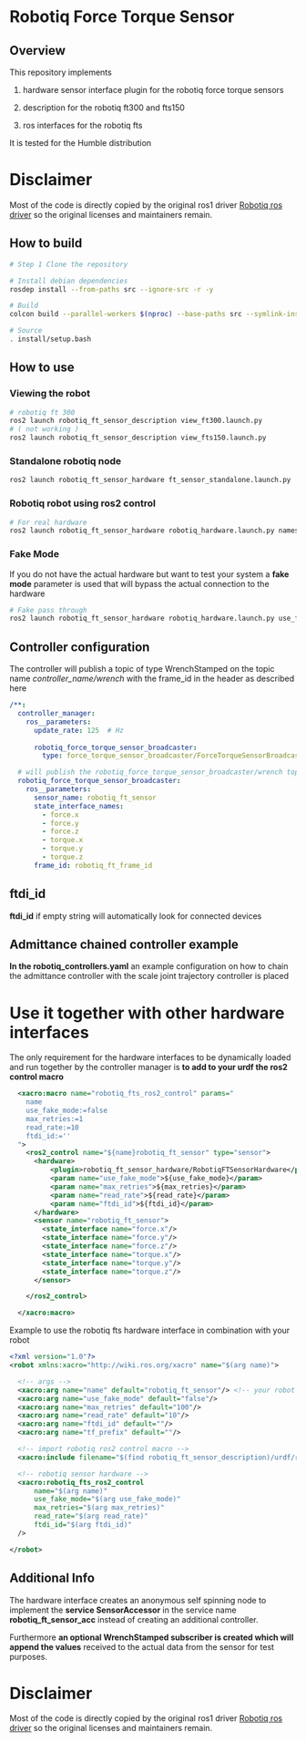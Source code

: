 # Robotiq Force Torque Sensor

## Overview

This repository implements

1) hardware sensor interface plugin for the robotiq force torque sensors

2) description for the robotiq ft300 and fts150

3) ros interfaces for the robotiq fts

It is tested for the Humble distribution

# Disclaimer 

Most of the code is directly copied by the original ros1 driver [Robotiq ros driver](https://github.com/ros-industrial/robotiq) so the original licenses and maintainers remain.

## How to build

```bash
# Step 1 Clone the repository

# Install debian dependencies
rosdep install --from-paths src --ignore-src -r -y

# Build
colcon build --parallel-workers $(nproc) --base-paths src --symlink-install --event-handlers desktop_notification- status-   --cmake-args -DCMAKE_BUILD_TYPE=Release -DCMAKE_EXPORT_COMPILE_COMMANDS:BOOL=ON

# Source
. install/setup.bash
```

## How to use

### Viewing the robot

```bash
# robotiq ft 300
ros2 launch robotiq_ft_sensor_description view_ft300.launch.py 
# ( not working )
ros2 launch robotiq_ft_sensor_description view_fts150.launch.py 
```

### Standalone robotiq node

```bash
ros2 launch robotiq_ft_sensor_hardware ft_sensor_standalone.launch.py
```

### Robotiq robot using ros2 control

```bash
# For real hardware
ros2 launch robotiq_ft_sensor_hardware robotiq_hardware.launch.py namespace:=robotiq
```

### Fake Mode
If you do not have the actual hardware but want to test your system a **fake mode** parameter is used that will bypass the actual connection to the hardware

```bash
# Fake pass through
ros2 launch robotiq_ft_sensor_hardware robotiq_hardware.launch.py use_fake_mode:=true namespace:=robotiq
```

## Controller configuration

The controller will publish a topic of type WrenchStamped on the topic name *controller_name/wrench* with the frame_id in the header as described here

```yaml
/**:
  controller_manager:
    ros__parameters:
      update_rate: 125  # Hz
      
      robotiq_force_torque_sensor_broadcaster:
        type: force_torque_sensor_broadcaster/ForceTorqueSensorBroadcaster

  # will publish the robotiq_force_torque_sensor_broadcaster/wrench topic of type WrenchStamped with the given frame_id
  robotiq_force_torque_sensor_broadcaster:
    ros__parameters:
      sensor_name: robotiq_ft_sensor
      state_interface_names:
        - force.x
        - force.y
        - force.z
        - torque.x
        - torque.y
        - torque.z
      frame_id: robotiq_ft_frame_id
```

## ftdi_id
**ftdi_id** if empty string will automatically look for connected devices

## Admittance chained controller example
**In the robotiq_controllers.yaml** an example configuration on how to chain the admittance controller with the scale joint trajectory controller is placed

# Use it together with other hardware interfaces

The only requirement for the hardware interfaces to be dynamically loaded and run together by the controller manager is **to add to your urdf the ros2 control macro**

```xml
  <xacro:macro name="robotiq_fts_ros2_control" params="
    name
    use_fake_mode:=false
    max_retries:=1
    read_rate:=10
    ftdi_id:=''
  ">
    <ros2_control name="${name}robotiq_ft_sensor" type="sensor">
      <hardware>
          <plugin>robotiq_ft_sensor_hardware/RobotiqFTSensorHardware</plugin>
          <param name="use_fake_mode">${use_fake_mode}</param>
          <param name="max_retries">${max_retries}</param>
          <param name="read_rate">${read_rate}</param>
          <param name="ftdi_id">${ftdi_id}</param>
      </hardware>
      <sensor name="robotiq_ft_sensor">
        <state_interface name="force.x"/>
        <state_interface name="force.y"/>
        <state_interface name="force.z"/>
        <state_interface name="torque.x"/>
        <state_interface name="torque.y"/>
        <state_interface name="torque.z"/>
      </sensor>

    </ros2_control>

  </xacro:macro>
```

Example to use the robotiq fts hardware interface in combination with your robot

```xml
<?xml version="1.0"?>
<robot xmlns:xacro="http://wiki.ros.org/xacro" name="$(arg name)">

  <!-- args -->
  <xacro:arg name="name" default="robotiq_ft_sensor"/> <!-- your robot name -->
  <xacro:arg name="use_fake_mode" default="false"/>
  <xacro:arg name="max_retries" default="100"/>
  <xacro:arg name="read_rate" default="10"/>
  <xacro:arg name="ftdi_id" default=""/>
  <xacro:arg name="tf_prefix" default=""/>

  <!-- import robotiq ros2 control macro -->
  <xacro:include filename="$(find robotiq_ft_sensor_description)/urdf/robotiq_fts.ros2_control.xacro" />

  <!-- robotiq sensor hardware -->
  <xacro:robotiq_fts_ros2_control
      name="$(arg name)"
      use_fake_mode="$(arg use_fake_mode)"
      max_retries="$(arg max_retries)"
      read_rate="$(arg read_rate)"
      ftdi_id="$(arg ftdi_id)"
  />

</robot>
```

## Additional Info

The hardware interface creates an anonymous self spinning node to implement the **service SensorAccessor** in the service name **robotiq_ft_sensor_acc** instead of creating an additional controller.

Furthermore **an optional WrenchStamped subscriber is created which will append the values** received to the actual data from the sensor for test purposes.

# Disclaimer 

Most of the code is directly copied by the original ros1 driver [Robotiq ros driver](https://github.com/ros-industrial/robotiq) so the original licenses and maintainers remain.
